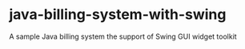 # java-billing-system-with-swing
 A sample Java billing system the support of Swing GUI widget toolkit
